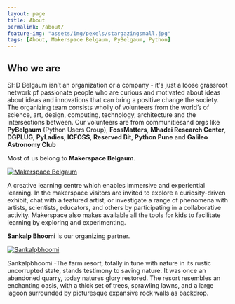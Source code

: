 ```yaml
---
layout: page
title: About
permalink: /about/
feature-img: "assets/img/pexels/stargazingsmall.jpg"
tags: [About, Makerspace Belgaum, PyBelgaum, Python]
---
```


## Who we are

SHD Belgaum isn’t an organization or a company - it's just a loose grassroot network pf passionate people who are curious and motivated about ideas about ideas and innovations that can bring a positive change the society. The organizing team consists wholly of volunteers from the world’s of science, art, design, computing, technology, architecture and the intersections between.
Our volunteers are from communitiesand orgs like **PyBelgaum** (Python Users Group), **FossMatters**, **Mhadei Research Center**, **DGPLUG**, **PyLadies**, **ICFOSS**, **Reserved Bit**, **Python Pune** and **Galileo Astronomy Club**

Most of us belong to **Makerspace Belgaum**.
<p>
 <a href=""><img src="{{site.baseurl}}/assets/img/msblogo.jpg" alt="Makerspace Belgaum" ></a>
</p>

A creative learning centre which enables immersive and experiential learning.  In the makerspace visitors are invited to explore a curiosity-driven exhibit, chat with a featured artist, or investigate a range of phenomena with artists, scientists, educators, and others by participating in a collaborative activity. Makerspace also makes available all the tools for kids to facilitate learning by exploring and experimenting.
    
     
**Sankalp Bhoomi** is our organizing partner.
<p>
 <a href="http://sankalphospitality.in" target="_blank" ><img src="{{site.baseurl}}/assets/img/sankalpbhoomi.jpg" alt="Sankalpbhoomi"></a>
</P> 
Sankalpbhoomi -The farm resort, totally in tune with nature in its rustic	uncorrupted state, stands testimony to	saving nature. It was once an abandoned 	quarry, today	natures 	glory restored. The resort resembles an enchanting oasis, with a thick set of trees, sprawling lawns, and a large lagoon surrounded by picturesque expansive rock walls as backdrop. 
